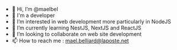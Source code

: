 - 👋 Hi, I’m @maelbel
- 💼 I'm a developer
- 👀 I’m interested in web development more particularly in NodeJS
- 🌱 I’m currently learning NestJS, NextJS and ReactJS
- 💞️ I’m looking to collaborate on web site development
- 📫 How to reach me : mael.belliard@laposte.net
<!---
maelbel/maelbel is a ✨ special ✨ repository because its `README.md` (this file) appears on your GitHub profile.
You can click the Preview link to take a look at your changes.
--->
